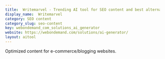 ```yaml
---
title:  Writemarvel - Trending AI tool for SEO content and best alternatives
display_name:  Writemarvel
category: SEO content
category_slug: seo-content
key: webondemand_com_solutions_ai_generator
website: https://webondemand.com/solutions/ai-generator/
layout: aitool
---
```


Optimized content for e-commerce/blogging websites.

